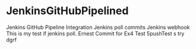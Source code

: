 # JenkinsGitHubPipelined
Jenkins GitHub Pipeline Integration
Jenkins poll commits
Jenkins webhook
This is my test if jenkins poll. Ernest
Commit for Ex4
Test 5pushTest
s
try
dgrf
